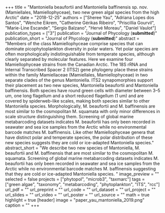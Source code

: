 +++
title = "Mantoniella beaufortii and Mantoniella baffinensis sp. nov. (Mamiellales, Mamiellophyceae), two new green algal species from the high Arctic"
date = "2018-12-25"
authors = ["Sheree Yau", "Adriana Lopes dos Santos", "Wenche Eikrem, "Catherine Gérikas Ribeiro", "Priscillia Gourvil", "Marie-Line Escande",  "Sergio Balzano", "Hervé Moreau", "Daniel Vaulot"]
publication_types = ["3"]
publication = "Journal of Phycology (**submitted**)"
publication_short = "Journal of Phycology (**submitted**)"
abstract = "Members of the class Mamiellophyceae comprise species that can dominate picophytoplankton diversity in polar waters. Yet polar species are often morphologically indistinguishable from temperate species, although clearly separated by molecular features. Here we examine four Mamiellophyceae strains from the Canadian Arctic. The 18S rRNA and Internal Transcribed Spacer 2 (ITS2) gene phylogeny place these strains within the family Mamiellaceae (Mamiellales, Mamiellophyceae) in two separate clades of the genus Mantoniella. ITS2 synapomorphies support their placement as two new species, Mantoniella beaufortii and Mantoniella baffinensis. Both species have round green cells with diameter between 3–5 um, one long flagellum and a short reduced flagellum (1 um) and are covered by spiderweb-like scales, making both species similar to other Mantoniella species. Morphologically, M. beaufortii and M. baffinensis are most similar to the cosmopolitan M. squamata with only minor differences in scale structure distinguishing them. Screening of global marine metabarcoding datasets indicates M. beaufortii has only been recorded in seawater and sea ice samples from the Arctic while no environmental barcode matches M. baffinensis. Like other Mamiellophyceae genera that have distinct polar and temperate species, the polar distribution of these new species suggests they are cold or ice-adapted Mantoniella species."
abstract_short = "We describe two new species of Mantoniella, M. beaufortii and M. baffinensis that are most similar to the cosmopolitan M. squamata. Screening of global marine metabarcoding datasets indicates M. beaufortii has only been recorded in seawater and sea ice samples from the Arctic while no environmental barcode matches M. baffinensis suggesting that they are cold or ice-adapted Mantoniella species. "
image_preview = ""
selected = false
projects = ["phytopol", "microb3", "taxmarc"]
tags = ["green algae", "taxonomy", "metabarcoding", "phytoplankton", "ITS",  "rcc"]
url_pdf = ""
url_preprint = ""
url_code = ""
url_dataset = ""
url_project = ""
url_slides = ""
url_video = ""
url_poster = ""
url_source = ""
math = true
highlight = true
[header]
image = "paper_yau_mantoniella_2019.png"
caption = ""
+++
